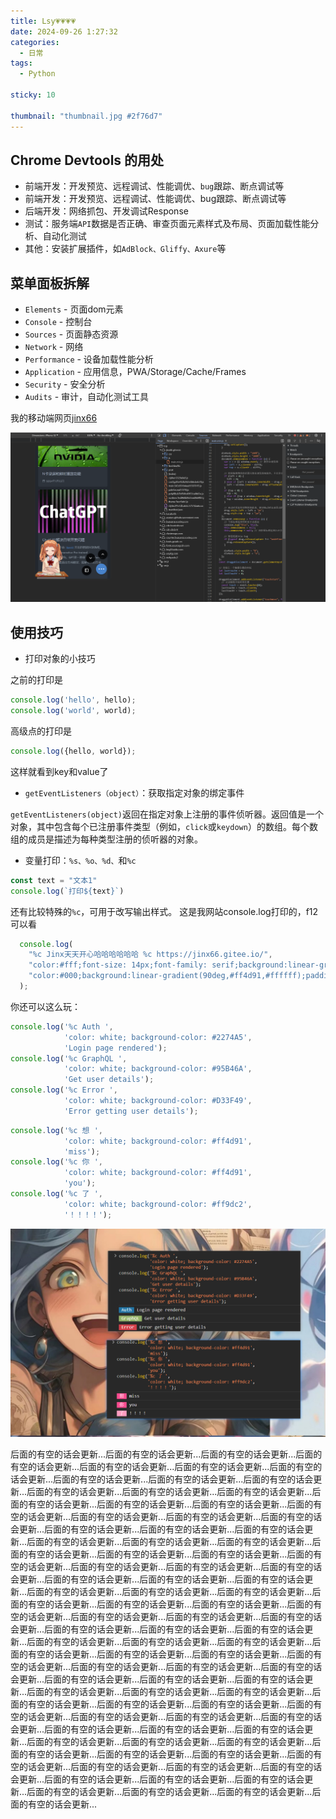 ```yaml
---
title: Lsy💗💗💗💗
date: 2024-09-26 1:27:32
categories:
  - 日常
tags:
  - Python

sticky: 10

thumbnail: "thumbnail.jpg #2f76d7"
---
```


## Chrome Devtools 的用处

- 前端开发：开发预览、远程调试、性能调优、`bug`跟踪、断点调试等
- 前端开发：开发预览、远程调试、性能调优、bug跟踪、断点调试等
- 后端开发：网络抓包、开发调试Response
- 测试：服务端`API`数据是否正确、审查页面元素样式及布局、页面加载性能分析、自动化测试
- 其他：安装扩展插件，如`AdBlock、Gliffy、Axure`等

## 菜单面板拆解

- `Elements` - 页面dom元素
- `Console` - 控制台
- `Sources` - 页面静态资源
- `Network` - 网络
- `Performance` - 设备加载性能分析
- `Application` - 应用信息，PWA/Storage/Cache/Frames
- `Security` - 安全分析
- `Audits` - 审计，自动化测试工具

我的移动端网页[jinx66](https://jinx66.gitee.io/)

![图片变灰色点一下也能看..](post/chrome/ebded4d78c50b3b3244d0c9c4586891.png)

## 使用技巧

- 打印对象的小技巧

之前的打印是

```javascript
console.log('hello', hello);
console.log('world', world);
```
高级点的打印是

```javascript
console.log({hello, world});
```
这样就看到key和value了

- `getEventListeners（object）`：获取指定对象的绑定事件

`getEventListeners(object)`返回在指定对象上注册的事件侦听器。返回值是一个对象，其中包含每个已注册事件类型（例如，`click`或`keydown`）的数组。每个数组的成员是描述为每种类型注册的侦听器的对象。

- 变量打印：`%s、%o、%d、`和`%c`

```javascript
const text = "文本1"
console.log(`打印${text}`)
```
还有比较特殊的`%c`，可用于改写输出样式。
这是我网站console.log打印的，f12可以看

```javascript
  console.log(
    "%c Jinx天天开心哈哈哈哈哈哈 %c https://jinx66.gitee.io/",
    "color:#fff;font-size: 14px;font-family: serif;background:linear-gradient(90deg,#ff4d91,#ff4d91);padding:15px 10px;",
    "color:#000;background:linear-gradient(90deg,#ff4d91,#ffffff);padding:15px 10px;font-size: 14px;font-family: serif;"
  );
```
你还可以这么玩：

```javascript
console.log('%c Auth ', 
            'color: white; background-color: #2274A5', 
            'Login page rendered');
console.log('%c GraphQL ', 
            'color: white; background-color: #95B46A', 
            'Get user details');
console.log('%c Error ', 
            'color: white; background-color: #D33F49', 
            'Error getting user details');
```
```javascript
console.log('%c 想 ', 
            'color: white; background-color: #ff4d91', 
            'miss');
console.log('%c 你 ', 
            'color: white; background-color: #ff4d91', 
            'you');
console.log('%c 了 ', 
            'color: white; background-color: #ff9dc2', 
            '！！！！');
```

![图片变灰色点一下也能看..](post/chrome/424080ffebe1dac8d0bbef558077605.png)

后面的有空的话会更新...后面的有空的话会更新...后面的有空的话会更新...后面的有空的话会更新...后面的有空的话会更新...后面的有空的话会更新...后面的有空的话会更新...后面的有空的话会更新...后面的有空的话会更新...后面的有空的话会更新...后面的有空的话会更新...后面的有空的话会更新...后面的有空的话会更新...后面的有空的话会更新...后面的有空的话会更新...后面的有空的话会更新...后面的有空的话会更新...后面的有空的话会更新...后面的有空的话会更新...后面的有空的话会更新...后面的有空的话会更新...后面的有空的话会更新...后面的有空的话会更新...后面的有空的话会更新...后面的有空的话会更新...后面的有空的话会更新...后面的有空的话会更新...后面的有空的话会更新...后面的有空的话会更新...后面的有空的话会更新...后面的有空的话会更新...后面的有空的话会更新...后面的有空的话会更新...后面的有空的话会更新...后面的有空的话会更新...后面的有空的话会更新...后面的有空的话会更新...后面的有空的话会更新...后面的有空的话会更新...后面的有空的话会更新...后面的有空的话会更新...后面的有空的话会更新...后面的有空的话会更新...后面的有空的话会更新...后面的有空的话会更新...后面的有空的话会更新...后面的有空的话会更新...后面的有空的话会更新...后面的有空的话会更新...后面的有空的话会更新...后面的有空的话会更新...后面的有空的话会更新...后面的有空的话会更新...后面的有空的话会更新...后面的有空的话会更新...后面的有空的话会更新...后面的有空的话会更新...后面的有空的话会更新...后面的有空的话会更新...后面的有空的话会更新...后面的有空的话会更新...后面的有空的话会更新...后面的有空的话会更新...后面的有空的话会更新...后面的有空的话会更新...后面的有空的话会更新...后面的有空的话会更新...后面的有空的话会更新...后面的有空的话会更新...后面的有空的话会更新...后面的有空的话会更新...后面的有空的话会更新...后面的有空的话会更新...后面的有空的话会更新...后面的有空的话会更新...后面的有空的话会更新...后面的有空的话会更新...后面的有空的话会更新...后面的有空的话会更新...后面的有空的话会更新...后面的有空的话会更新...后面的有空的话会更新...后面的有空的话会更新...后面的有空的话会更新...后面的有空的话会更新...后面的有空的话会更新...后面的有空的话会更新...后面的有空的话会更新...后面的有空的话会更新...后面的有空的话会更新...后面的有空的话会更新...后面的有空的话会更新...
 